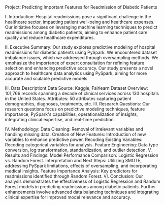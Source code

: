 Project: Predicting Important Features for Readmission of Diabetic Patients

I. Introduction:
Hospital readmissions pose a significant challenge in the healthcare sector, impacting patient well-being and healthcare expenses. Our initiative focuses on leveraging machine learning techniques to predict readmissions among diabetic patients, aiming to enhance patient care quality and reduce healthcare expenditures.

II. Executive Summary:
Our study explores predictive modeling of hospital readmissions for diabetic patients using PySpark. We encountered dataset imbalance issues, which we addressed through oversampling methods. We emphasize the importance of expert consultation for refining feature selection and enhancing predictive accuracy. Our study presents a novel approach to healthcare data analytics using PySpark, aiming for more accurate and scalable predictive models.

III. Data Descriptiont
Data Source: Kaggle, Fairlearn
Dataset Overview: 101,766 records spanning a decade of clinical services across 130 hospitals in the United States.
Attributes: 50 attributes capturing patient demographics, diagnoses, treatments, etc.
III. Research Questions:
Our research questions focus on predictive modeling techniques, feature importance, PySpark's capabilities, operationalization of insights, integrating clinical expertise, and real-time prediction.

IV. Methodology:
Data Cleaning: Removal of irrelevant variables and handling missing data.
Creation of New Features: Introduction of new variables to enhance predictive power.
Recoding Existing Variables: Recoding categorical variables for analysis.
Feature Engineering: Data type conversion, log transformation, standardization, and outlier detection.
V. Results and Findings:
Model Performance Comparison: Logistic Regression vs. Random Forest.
Interpretation and Next Steps: Utilizing SMOTE, addressing PySpark limitations, effects of oversampling, and incorporating medical insights.
Feature Importance Analysis: Key predictors for readmissions identified through Random Forest.
VI. Conclusion:
Our analysis demonstrates the effectiveness of Logistic Regression and Random Forest models in predicting readmissions among diabetic patients. Further enhancements involve advanced data balancing techniques and integrating clinical expertise for improved model relevance and accuracy.


